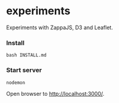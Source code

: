 experiments
===========

Experiments with ZappaJS, D3 and Leaflet.

### Install

    bash INSTALL.md

### Start server

    nodemon

Open browser to [http://localhost:3000/](http://localhost:3000/).

